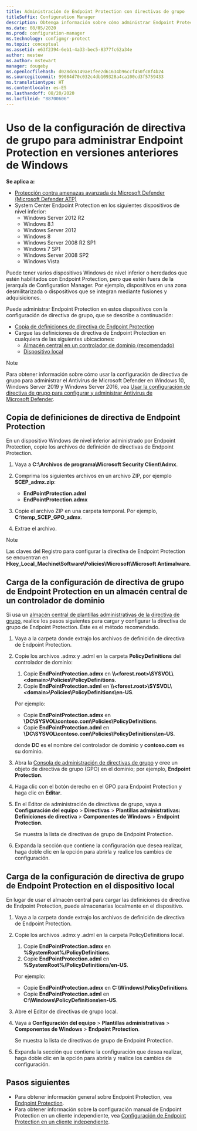```yaml
---
title: Administración de Endpoint Protection con directivas de grupo
titleSuffix: Configuration Manager
description: Obtenga información sobre cómo administrar Endpoint Protection con directivas de grupo.
ms.date: 08/05/2020
ms.prod: configuration-manager
ms.technology: configmgr-protect
ms.topic: conceptual
ms.assetid: e63f2394-6eb1-4a33-bec5-8377fc62a34e
author: mestew
ms.author: mstewart
manager: dougeby
ms.openlocfilehash: d028dc6149ae1fee2d61634b96ccf450fc8f4b24
ms.sourcegitcommit: 99084d70c032c4db109328a4ca100cd3f5759433
ms.translationtype: HT
ms.contentlocale: es-ES
ms.lasthandoff: 08/20/2020
ms.locfileid: "88700606"
---
```

# <a name="use-group-policy-settings-to-manage-endpoint-protection-in-previous-versions-of-windows"></a>Uso de la configuración de directiva de grupo para administrar Endpoint Protection en versiones anteriores de Windows

**Se aplica a:**

- [Protección contra amenazas avanzada de Microsoft Defender (Microsoft Defender ATP)](https://query.prod.cms.rt.microsoft.com/cms/api/am/binary/RE2O8jv)
- System Center Endpoint Protection en los siguientes dispositivos de nivel inferior:
    - Windows Server 2012 R2
    - Windows 8.1
    - Windows Server 2012
    - Windows 8
    - Windows Server 2008 R2 SP1
    - Windows 7 SP1
    - Windows Server 2008 SP2
    - Windows Vista

Puede tener varios dispositivos Windows de nivel inferior o heredados que estén habilitados con Endpoint Protection, pero que estén fuera de la jerarquía de Configuration Manager. Por ejemplo, dispositivos en una zona desmilitarizada o dispositivos que se integran mediante fusiones y adquisiciones. 

Puede administrar Endpoint Protection en estos dispositivos con la configuración de directiva de grupo, que se describe a continuación:

- [Copia de definiciones de directiva de Endpoint Protection](#copy-endpoint-protection-policy-definitions)
- Cargue las definiciones de directiva de Endpoint Protection en cualquiera de las siguientes ubicaciones:
    - [Almacén central en un controlador de dominio (recomendado)](#load-endpoint-protection-group-policy-settings-into-a-central-store-on-a-domain-controller)
    - [Dispositivo local](#load-endpoint-protection-group-policy-settings-into-your-local-device)

> [!NOTE]
> Para obtener información sobre cómo usar la configuración de directiva de grupo para administrar el Antivirus de Microsoft Defender en Windows 10, Windows Server 2019 y Windows Server 2016, vea [Usar la configuración de directiva de grupo para configurar y administrar Antivirus de Microsoft Defender](/windows/security/threat-protection/microsoft-defender-antivirus/use-group-policy-microsoft-defender-antivirus).

## <a name="copy-endpoint-protection-policy-definitions"></a>Copia de definiciones de directiva de Endpoint Protection

En un dispositivo Windows de nivel inferior administrado por Endpoint Protection, copie los archivos de definición de directivas de Endpoint Protection.

1. Vaya a **C:\Archivos de programa\Microsoft Security Client\Admx**. 

2. Comprima los siguientes archivos en un archivo ZIP, por ejemplo **SCEP_admx.zip**:
    - **EndPointProtection.adml**
    - **EndPointProtection.admx**
3. Copie el archivo ZIP en una carpeta temporal. Por ejemplo, **C:\temp_SCEP_GPO_admx**.
4. Extrae el archivo. 

> [!NOTE]
> Las claves del Registro para configurar la directiva de Endpoint Protection se encuentran en **Hkey_Local_Machine\Software\Policies\Microsoft\Microsoft Antimalware**.

## <a name="load-endpoint-protection-group-policy-settings-into-a-central-store-on-a-domain-controller"></a>Carga de la configuración de directiva de grupo de Endpoint Protection en un almacén central de un controlador de dominio

Si usa un [almacén central de plantillas administrativas de la directiva de grupo](https://support.microsoft.com/help/3087759/how-to-create-and-manage-the-central-store-for-group-policy-administra), realice los pasos siguientes para cargar y configurar la directiva de grupo de Endpoint Protection. Éste es el método recomendado.

1. Vaya a la carpeta donde extrajo los archivos de definición de directiva de Endpoint Protection.
2. Copie los archivos .admx y .adml en la carpeta **PolicyDefinitions** del controlador de dominio:
    1. Copie **EndPointProtection.admx** en **\\\\\<forest.root\>\\SYSVOL\\\<domain\>\\Policies\\PolicyDefinitions**. 
    2. Copie **EndPointProtection.adml** en **\\\\\<forest.root\>\\SYSVOL\\\<domain\>\\Policies\\PolicyDefinitions\\en-US**.  

    Por ejemplo:
    
    - Copie **EndPointProtection.admx** en **\\DC\SYSVOL\contoso.com\Policies\PolicyDefinitions**.
    - Copie **EndPointProtection.adml** en **\\DC\SYSVOL\contoso.com\Policies\PolicyDefinitions\en-US**.
    
    donde **DC** es el nombre del controlador de dominio y **contoso.com** es su dominio.

3. Abra la [Consola de administración de directivas de grupo](/internet-explorer/ie11-deploy-guide/group-policy-and-group-policy-mgmt-console-ie11) y cree un objeto de directiva de grupo (GPO) en el dominio; por ejemplo, **Endpoint Protection**.
4. Haga clic con el botón derecho en el GPO para Endpoint Protection y haga clic en **Editar**.
5. En el Editor de administración de directivas de grupo, vaya a **Configuración del equipo** > **Directivas** > **Plantillas administrativas: Definiciones de directiva** > **Componentes de Windows** > **Endpoint Protection**.

   Se muestra la lista de directivas de grupo de Endpoint Protection.

6. Expanda la sección que contiene la configuración que desea realizar, haga doble clic en la opción para abrirla y realice los cambios de configuración.

## <a name="load-endpoint-protection-group-policy-settings-into-your-local-device"></a>Carga de la configuración de directiva de grupo de Endpoint Protection en el dispositivo local

En lugar de usar el almacén central para cargar las definiciones de directiva de Endpoint Protection, puede almacenarlas localmente en el dispositivo.

1. Vaya a la carpeta donde extrajo los archivos de definición de directiva de Endpoint Protection.
2. Copie los archivos .admx y .adml en la carpeta PolicyDefinitions local.
    1. Copie **EndPointProtection.admx** en **%SystemRoot%/PolicyDefinitions**. 
    2. Copie **EndPointProtection.adml** en **%SystemRoot%/PolicyDefinitions/en-US**.
    
    Por ejemplo:

    - Copie **EndPointProtection.admx** en **C:\Windows\PolicyDefinitions**.
    - Copie **EndPointProtection.adml** en **C:\Windows\PolicyDefinitions\en-US**.
    
3. Abre el Editor de directivas de grupo local.
4. Vaya a **Configuración del equipo** > **Plantillas administrativas** > **Componentes de Windows** > **Endpoint Protection**.

    Se muestra la lista de directivas de grupo de Endpoint Protection.

5. Expanda la sección que contiene la configuración que desea realizar, haga doble clic en la opción para abrirla y realice los cambios de configuración.

## <a name="next-steps"></a>Pasos siguientes
- Para obtener información general sobre Endpoint Protection, vea [Endpoint Protection](endpoint-protection.md).
- Para obtener información sobre la configuración manual de Endpoint Protection en un cliente independiente, vea [Configuración de Endpoint Protection en un cliente independiente](endpoint-protection-configure-standalone-client.md).